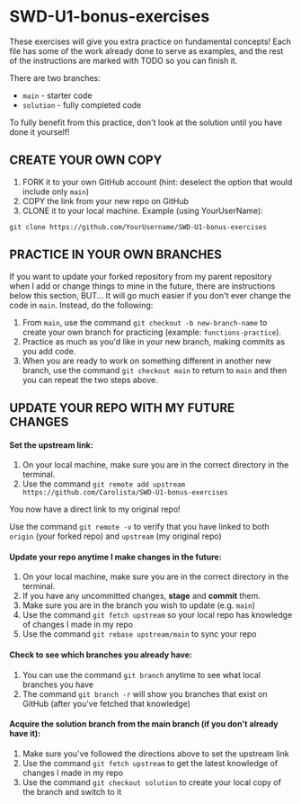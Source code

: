 # SWD-U1-bonus-exercises

These exercises will give you extra practice on fundamental concepts! Each file has some of the work already done to serve as examples, and the rest of the instructions are marked with TODO so you can finish it.

There are two branches: 
 - `main` - starter code
 - `solution` - fully completed code

To fully benefit from this practice, don't look at the solution until you have done it yourself!

## CREATE YOUR OWN COPY
1. FORK it to your own GitHub account (hint: deselect the option that would include only `main`)
1. COPY the link from your new repo on GitHub
1. CLONE it to your local machine. Example (using YourUserName):

```git clone https://github.com/YourUsername/SWD-U1-bonus-exercises```

## PRACTICE IN YOUR OWN BRANCHES
If you want to update your forked repository from my parent repository when I add or change things to mine in the future, there are instructions below this section, BUT...
It will go much easier if you don't ever change the code in `main`. Instead, do the following:
1. From `main`, use the command `git checkout -b new-branch-name` to create your own branch for practicing (example: `functions-practice`).
1. Practice as much as you'd like in your new branch, making commits as you add code.
1. When you are ready to work on something different in another new branch, use the command `git checkout main` to return to `main` and then you can repeat the two steps above.

## UPDATE YOUR REPO WITH MY FUTURE CHANGES 

#### Set the upstream link:
1. On your local machine, make sure you are in the correct directory in the terminal.
1. Use the command `git remote add upstream https://github.com/Carolista/SWD-U1-bonus-exercises`

You now have a direct link to my original repo! 

Use the command `git remote -v` to verify that you have linked to both `origin` (your forked repo) and `upstream` (my original repo)

#### Update your repo anytime I make changes in the future:
1. On your local machine, make sure you are in the correct directory in the terminal.
1. If you have any uncommitted changes, **stage** and **commit** them.
1. Make sure you are in the branch you wish to update (e.g. `main`)
1. Use the command `git fetch upstream` so your local repo has knowledge of changes I made in my repo
1. Use the command `git rebase upstream/main` to sync your repo

#### Check to see which branches you already have:
1. You can use the command `git branch` anytime to see what local branches you have
1. The command `git branch -r` will show you branches that exist on GitHub (after you've fetched that knowledge)

#### Acquire the solution branch from the main branch (if you don't already have it):
1. Make sure you've followed the directions above to set the upstream link
1. Use the command `git fetch upstream` to get the latest knowledge of changes I made in my repo
1. Use the command `git checkout solution` to create your local copy of the branch and switch to it